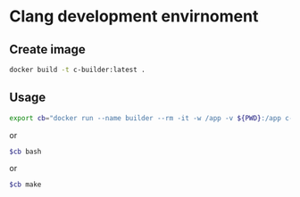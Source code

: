 # Clang development envirnoment

## Create image

```bash
docker build -t c-builder:latest .
```

## Usage
```bash
export cb="docker run --name builder --rm -it -w /app -v ${PWD}:/app c-builder:latest"
```
or
```bash
$cb bash
```
or 
```bash
$cb make
```